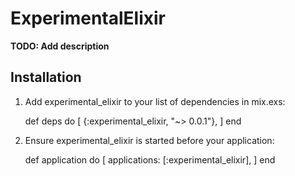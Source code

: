 # ExperimentalElixir

**TODO: Add description**

## Installation

  1. Add experimental_elixir to your list of dependencies in mix.exs:

        def deps do
          [
          	{:experimental_elixir, "~> 0.0.1"},
          ]
        end

  2. Ensure experimental_elixir is started before your application:

        def application do
          [
          	applications: [:experimental_elixir],
          ]
        end
